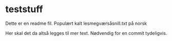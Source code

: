 # teststuff
Dette er en readme fil. Populært kalt lesmegværsåsnill.txt på norsk

Her skal det da altså legges til mer text. Nødvendig for en commit tydeligvis.
